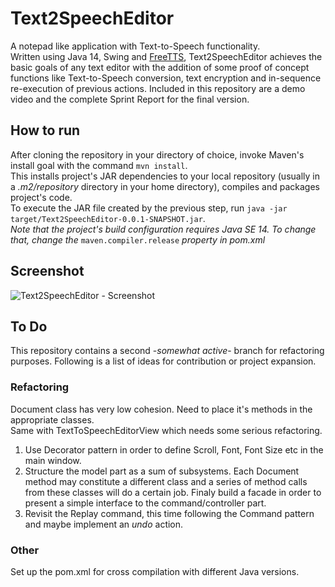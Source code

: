 # Text2SpeechEditor
A notepad like application with Text-to-Speech functionality.\
Written using Java 14, Swing and [FreeTTS](https://freetts.sourceforge.io/), Text2SpeechEditor achieves the basic goals of any text editor with the addition of some proof of concept functions like Text-to-Speech conversion, text encryption and in-sequence re-execution of previous actions.
Included in this repository are a demo video and the complete Sprint Report for the final version.

## How to run
After cloning the repository in your directory of choice, invoke Maven's install goal with the command `mvn install`.\
This installs project's JAR dependencies to your local repository (usually in a *.m2/repository* directory in your home directory), compiles and packages project's code.\
To execute the JAR file created by the previous step, run `java -jar target/Text2SpeechEditor-0.0.1-SNAPSHOT.jar`.\
*Note that the project's build configuration requires Java SE 14. To change that, change the* `maven.compiler.release` *property in pom.xml*

## Screenshot
![Text2SpeechEditor - Screenshot](https://user-images.githubusercontent.com/11043114/114728717-014d9580-9d48-11eb-9d16-d4fb6839d511.png)

## To Do
This repository contains a second -*somewhat active*- branch for refactoring purposes. Following is a list of ideas for contribution or project expansion.
### Refactoring
Document class has very low cohesion. Need to place it's methods in the appropriate classes.\
Same with TextToSpeechEditorView which needs some serious refactoring.

1. Use Decorator pattern in order to define Scroll, Font, Font Size etc in the main window.
2. Structure the model part as a sum of subsystems. Each Document method may constitute a different class and a series of method calls from these classes will do a certain job. Finaly build a facade in order to present a simple interface to the command/controller part.
3. Revisit the Replay command, this time following the Command pattern and maybe implement an *undo* action.

### Other
Set up the pom.xml for cross compilation with different Java versions.
